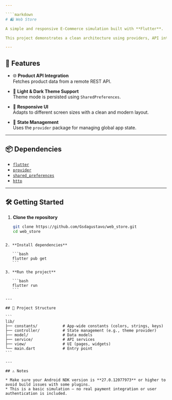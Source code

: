 ```yaml
---

````markdown
# 🛍️ Web Store

A simple and responsive E-Commerce simulation built with **Flutter**.

This project demonstrates a clean architecture using providers, API integration, and persistent theme preferences.

---
```


## 🚀 Features

- 🌐 **Product API Integration**  
  Fetches product data from a remote REST API.

- 🎨 **Light & Dark Theme Support**  
  Theme mode is persisted using `SharedPreferences`.

- 📱 **Responsive UI**  
  Adapts to different screen sizes with a clean and modern layout.

- 🧩 **State Management**  
  Uses the `provider` package for managing global app state.

---

## 📦 Dependencies

- [`flutter`](https://flutter.dev)
- [`provider`](https://pub.dev/packages/provider)
- [`shared_preferences`](https://pub.dev/packages/shared_preferences)
- [`http`](https://pub.dev/packages/http)

---

## 🛠️ Getting Started

1. **Clone the repository**  
   ```bash
   git clone https://github.com/Gsdagustavo/web_store.git
   cd web_store
````

2. **Install dependencies**

   ```bash
   flutter pub get
   ```

3. **Run the project**

   ```bash
   flutter run
   ```

---

## 📁 Project Structure

```
lib/
├── constants/           # App-wide constants (colors, strings, keys)
├── controller/          # State management (e.g., theme provider)
├── model/               # Data models
├── service/             # API services
├── view/                # UI (pages, widgets)
└── main.dart            # Entry point
```

---

## ⚠️ Notes

* Make sure your Android NDK version is **27.0.12077973** or higher to avoid build issues with some plugins.
* This is a basic simulation — no real payment integration or user authentication is included.